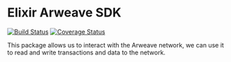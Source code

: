 # Elixir Arweave SDK

[![Build Status](https://travis-ci.com/kirecek/elixir-arweave-sdk.svg?branch=master)](https://travis-ci.com/kirecek/elixir-arweave-sdk)
[![Coverage Status](https://coveralls.io/repos/github/kirecek/elixir-arweave-sdk/badge.svg?branch=master)](https://coveralls.io/github/kirecek/elixir-arweave-sdk?branch=master)

This package allows us to interact with the Arweave network, we can use it to read and write transactions and data to the network.
